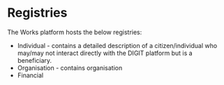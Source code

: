 # Registries

The Works platform hosts the below registries:

* Individual - contains a detailed description of a citizen/individual who may/may not interact directly with the DIGIT platform but is a beneficiary.
* Organisation - contains organisation
* Financial
